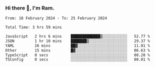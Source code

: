 ### Hi there 👋, I'm Ram.

<!--START_SECTION:waka-->

```txt
From: 18 February 2024 - To: 25 February 2024

Total Time: 3 hrs 59 mins

JavaScript   2 hrs 6 mins    █████████████▒░░░░░░░░░░░   52.77 %
JSON         1 hr 10 mins    ███████▒░░░░░░░░░░░░░░░░░   29.37 %
YAML         26 mins         ██▓░░░░░░░░░░░░░░░░░░░░░░   11.01 %
Other        15 mins         █▓░░░░░░░░░░░░░░░░░░░░░░░   06.63 %
TypeScript   0 secs          ░░░░░░░░░░░░░░░░░░░░░░░░░   00.20 %
TSConfig     0 secs          ░░░░░░░░░░░░░░░░░░░░░░░░░   00.01 %
```

<!--END_SECTION:waka-->
